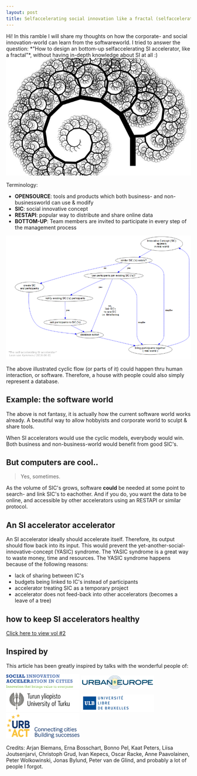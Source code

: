 ```yaml
---
layout: post
title: Selfaccelerating social innovation like a fractal (selfaccelerating social innovation accelerator vol1)
---
```


<div class="message">
  Hi! In this ramble I will share my thoughts on how the corporate- and social innovation-world can learn from the softwareworld.
  I tried to answer the question: *"How to design an bottom-up selfaccelerating SI accelerator, like a fractal"*, without having 
  in-depth knowledge about SI at all :)
</div>

<img src="/public/img/fractals.jpg"/>

Terminology:

* __OPENSOURCE__: tools and products which both business- and non-businessworld can use & modify
* __SIC__: social innovative concept
* __RESTAPI__: popular way to distribute and share online data
* __BOTTOM-UP__: Team members are invited to participate in every step of the management process 

<img src="/public/img/selfaccelerating-Si-accelerator.png"/>

The above illustrated cyclic flow (or parts of it) could happen thru human interaction, or software.
Therefore, a house with people could also simply represent a database.

## Example: the software world

The above is not fantasy, it is actually how the current software world works already.
A beautiful way to allow hobbyists and corporate world to sculpt & share tools.

When SI accelerators would use the cyclic models, everybody would win.
Both business and non-business-world would benefit from good SIC's.

## But computers are cool..

> Yes, sometimes. 

As the volume of SIC's grows, software __could__ be needed at some point to search- and link SIC's to eachother.
And if you do, you want the data to be online, and accessible by other accelerators using an RESTAPI or similar protocol.

## An SI accelerator accelerator

An SI accelerator ideally should accelerate itself.
Therefore, its output should flow back into its input.
This would prevent the yet-another-social-innovative-concept (YASIC) syndrome.
The YASIC syndrome is a great way to waste money, time and resources.
The YASIC syndrome happens because of the following reasons:

* lack of sharing between IC's
* budgets being linked to IC's instead of participants
* accelerator treating SIC as a temporary project
* accelerator does not feed-back into other accelerators (becomes a leave of a tree)

## how to keep SI accelerators healthy 

[Click here to view vol #2](/2016/06/01/the-social-innovation-accelerator-accelerator-vol-2)

## Inspired by 

This article has been greatly inspired by talks with the wonderful people of:

<a target="_blank" href="http://www.siac.network"><img src="/public/img/siac-logo1.png" width="200"/></a>
<a target="_blank" href="http://jpi-urbaneurope.eu"><img src="/public/img/logo-urban-europe-color.png" width="200"/></a>
<a target="_blank" href="http://utu.fi"><img src="/public/img/utu_logo.jpg" width="200"/></a>
<a target="_blank" href="http://www.ulb.ac.be"><img src="/public/img/logoulb1.gif" width="200"></a>
<a target="_blank" href="http://urbact.eu"><img src="/public/img/urbact.png" width="200"></a>

Credits: Arjan Biemans, Erna Bosschart, Bonno Pel, Kaat Peters, Liisa Joutsenjarvi, Christoph Grud, Ivan Kepecs, Oscar Racke, Anne Paavolainen, Peter Wolkowinski, Jonas Bylund, Peter van de Glind, and probably a lot of people I forgot.
